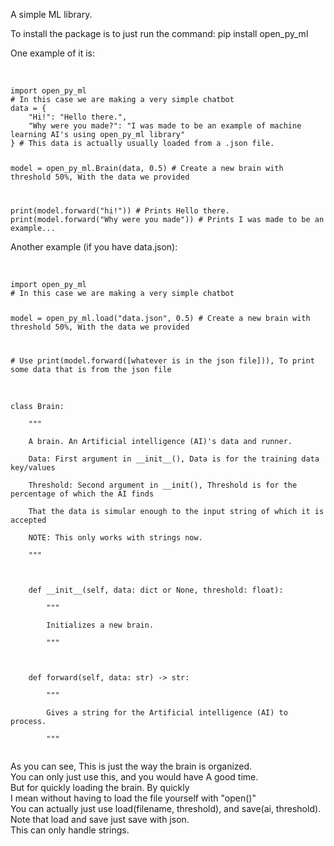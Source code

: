A simple ML library.

To install the package is to just run the command: pip install open_py_ml

One example of it is:

<br>
<code>
import open_py_ml
# In this case we are making a very simple chatbot
data = {
    "Hi!": "Hello there.",
    "Why were you made?": "I was made to be an example of machine learning AI's using open_py_ml library"
} # This data is actually usually loaded from a .json file.

model = open_py_ml.Brain(data, 0.5) # Create a new brain with threshold 50%, With the data we provided

print(model.forward("hi!")) # Prints Hello there.
print(model.forward("Why were you made")) # Prints I was made to be an example...
</code>
<br>

Another example (if you have data.json):

<br>
<code>
import open_py_ml
# In this case we are making a very simple chatbot

model = open_py_ml.load("data.json", 0.5) # Create a new brain with threshold 50%, With the data we provided

\# Use print(model.forward([whatever is in the json file])), To print some data that is from the json file
</code>
<br>

<br>
<code>
class Brain:<br>
    """<br>
    A brain. An Artificial intelligence (AI)'s data and runner.<br>
    Data: First argument in __init__(), Data is for the training data key/values<br>
    Threshold: Second argument in __init(), Threshold is for the percentage of which the AI finds<br>
    That the data is simular enough to the input string of which it is accepted<br>
    NOTE: This only works with strings now.<br>
    """<br>
    <br>
    def __init__(self, data: dict or None, threshold: float):<br>
        """<br>
        Initializes a new brain.<br>
        """<br>
    <br>
    def forward(self, data: str) -> str:<br>
        """<br>
        Gives a string for the Artificial intelligence (AI) to process.<br>
        """<br>
</code>
</code>
</code>


As you can see, This is just the way the brain is organized.<br>
You can only just use this, and you would have A good time.<br>
But for quickly loading the brain. By quickly<br> I mean without having to load the file yourself with "open()"
<br> You can actually just use load(filename, threshold), and save(ai, threshold).<br>
Note that load and save just save with json.<br>
This can only handle strings.
